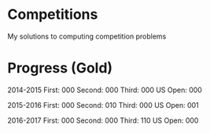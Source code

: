 # Competitions
My solutions to computing competition problems

# Progress (Gold)
2014-2015
First: 000
Second: 000
Third: 000
US Open: 000

2015-2016
First: 000
Second: 010
Third: 000
US Open: 001

2016-2017
First: 000
Second: 000
Third: 110
US Open: 000
